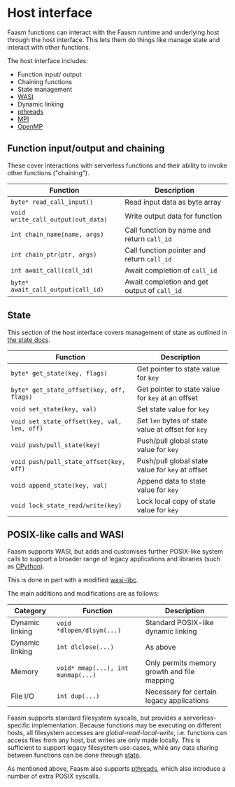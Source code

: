 # Host interface

Faasm functions can interact with the Faasm runtime and underlying host
through the host interface. This lets them do things like manage state and
interact with other functions.

The host interface includes:

- Function input/ output
- Chaining functions
- State management
- [WASI](https://wasi.dev/)
- Dynamic linking
- [pthreads](threads.md)
- [MPI](mpi.md)
- [OpenMP](openmp.md)

## Function input/output and chaining

These cover interactions with serverless functions and their ability to invoke
other functions ("chaining").

| Function | Description  |
|---|---|
| `byte* read_call_input()` | Read input data as byte array |
| `void write_call_output(out_data)` | Write output data for function |
| `int chain_name(name, args)` | Call function by name and return `call_id` |
| `int chain_ptr(ptr, args)` | Call function pointer and return `call_id` |
| `int await_call(call_id)` | Await completion of `call_id` |
| `byte* await_call_output(call_id)` | Await completion and get output of `call_id` |

## State

This section of the host interface covers management of state as outlined in
[the state docs](state.md).

| Function | Description  |
|---|---|
| `byte* get_state(key, flags)` | Get pointer to state value for `key` |
| `byte* get_state_offset(key, off, flags)` | Get pointer to state value for `key` at an offset |
| `void set_state(key, val)` | Set state value for `key` |
| `void set_state_offset(key, val, len, off)` | Set `len` bytes of state value at offset for `key` |
| `void push/pull_state(key)` | Push/pull global state value for `key` |
| `void push/pull_state_offset(key, off)` | Push/pull global state value for `key` at offset |
| `void append_state(key, val)` | Append data to state value for `key` |
| `void lock_state_read/write(key)` | Lock local copy of state value for `key` |

 ## POSIX-like calls and WASI

 Faasm supports WASI, but adds and customises further POSIX-like system calls
 to support a broader range of legacy applications and libraries (such as
 [CPython](python.md)).

 This is done in part with a modified [wasi-libc](https://github.com/faasm/wasi-libc).

 The main additions and modifications are as follows:

 | Category | Function | Description  |
 |---|---|---|
 | Dynamic linking | `void *dlopen/dlsym(...)` | Standard POSIX-like dynamic linking |
 | Dynamic linking | `int dlclose(...)` | As above |
 | Memory | `void* mmap(...), int munmap(...)` | Only permits memory growth and file mapping |
 | File I/O | `int dup(...)` | Necessary for certain legacy applications |

 Faasm supports standard filesystem syscalls, but provides a serverless-specific implementation.
 Because functions may be executing on different hosts, all filesystem accesses are
 _global-read-local-write_, i.e. functions can access files from any host, but writes are only
 made locally. This is sufficient to support legacy filesystem use-cases, while
 any data sharing between functions can be done through [state](state.md).

 As mentioned above, Faasm also supports [pthreads](threads.md), which also introduce a number
 of extra POSIX syscalls.
